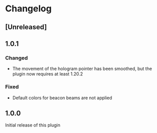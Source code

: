 # Changelog

## [Unreleased]

## 1.0.1

### Changed
- The movement of the hologram pointer has been smoothed, but the plugin now requires at least 1.20.2

### Fixed
- Default colors for beacon beams are not applied

## 1.0.0
Initial release of this plugin